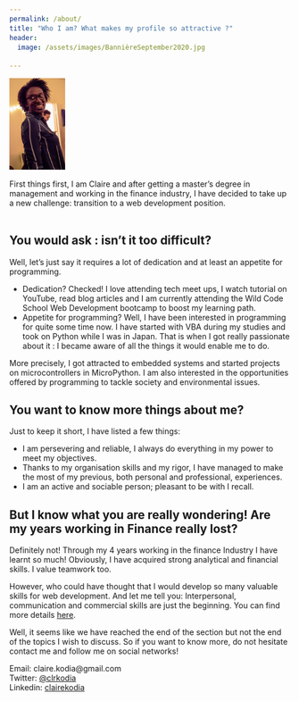 ```yaml
---
permalink: /about/
title: "Who I am? What makes my profile so attractive ?"
header:
  image: /assets/images/BannièreSeptember2020.jpg

---
```


<img src="/assets/images/aboutme.jpg" alt="Claire Lenfant-Kodia" style="width:100px" class="align-left" />

First things first, I am Claire and after getting a master’s degree in management and working in the finance industry, I have decided to take up a new challenge: transition to a web development position.
<br>
<br>
## You would ask : isn’t it too difficult?

Well, let’s just say it requires a lot of dedication and at least an appetite for programming. 

* Dedication? Checked! I love attending tech meet ups, I watch tutorial on YouTube, read blog articles and I am currently attending the Wild Code School Web Development bootcamp to boost my learning path. 
* Appetite for programming? Well, I have been interested in programming for quite some time now. I have started with VBA during my studies and took on Python while I was in Japan. That is when I got really passionate about it : I became aware of all the things it would enable me to do.

More precisely, I got attracted to embedded systems and started projects on microcontrollers in MicroPython. I am also interested in the opportunities offered by programming to tackle society and environmental issues.

## You want to know more things about me?

Just to keep it short, I have listed a few things:

* I am persevering and reliable, I always do everything in my power to meet my objectives. 
* Thanks to my organisation skills and my rigor, I have managed to make the most of my previous, both personal and professional, experiences.
* I am an active and sociable person; pleasant to be with I recall.

## But I know what you are really wondering! Are my years working in Finance really lost?

Definitely not! Through my 4 years working in the finance Industry I have learnt so much! Obviously, I have acquired strong analytical and financial skills. I value teamwork too. 

However, who could have thought that I would develop so many valuable skills for web development. And let me tell you: Interpersonal, communication and commercial skills are just the beginning. You can find more details [here](/blog/finance_takeaway/).

Well, it seems like we have reached the end of the section but not the end of the topics I wish to discuss. So if you want to know more, do not hesitate contact me and follow me on social networks!


<ul style="list-style:none; padding:0;">
    <li>Email: claire.kodia@gmail.com</li>
    <li>Twitter:&nbsp;<a href="https://twitter.com/clrkodia" alt="Link to my Twitter account" >@clrkodia</a></li>
    <li>Linkedin:&nbsp;<a href="https://www.linkedin.com/in/clairekodia/?locale=en_US" alt="Link to my LinkedIn account" >clairekodia</a></li>
</ul>
